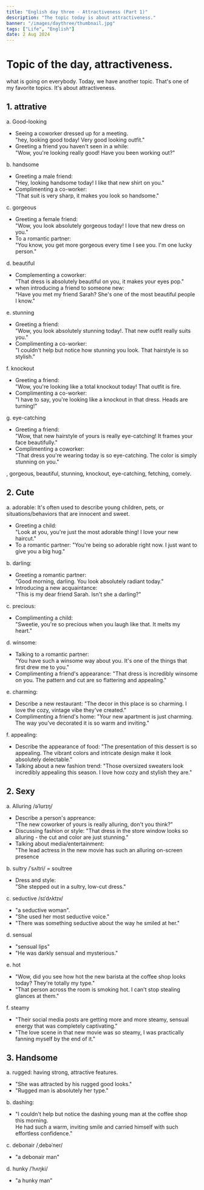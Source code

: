 ```yaml
---
title: "English day three - Attractiveness (Part 1)"
description: "The topic today is about attractiveness."
banner: "/images/daythree/thumbnail.jpg"
tags: ["Life", "English"]
date: 2 Aug 2024
---
```


# Topic of the day, attractiveness.
what is going on everybody. Today, we have another topic. That's one of my favorite topics. It's about attractiveness.

## 1. attrative<br>

a. Good-looking
- Seeing a coworker dressed up for a meeting.<br>
"hey, looking good today! Very good looking outfit."
- Greeting a friend you haven't seen in a while:<br>
"Wow, you're looking really good! Have you been working out?"

b. handsome 
- Greeting a male friend: <br>
"Hey, looking handsome today! I like that new shirt on you."
- Complimenting a co-worker: <br>
"That suit is very sharp, it makes you look so handsome."

c. gorgeous 
- Greeting a female friend:<br> 
"Wow, you look absolutely gorgeous today! I love that new dress on you."
- To a romantic partner:<br>
"You know, you get more gorgeous every time I see you. I'm one lucky person."

d. beautiful 
- Complementing a coworker:<br>
"That dress is absolutely beautiful on you, it makes your eyes pop."
- when introducing a friend to someone new: <br>
"Have you met my friend Sarah? She's one of the most beautiful people I know."

e. stunning
- Greeting a friend:<br>
"Wow, you look absolutely stunning today!. That new outfit really suits you."
- Complimenting a co-worker:<br>
"I couldn't help but notice how stunning you look. That hairstyle is so stylish."

f. knockout
- Greeting a friend:<br>
"Wow, you're looking like a total knockout today! That outfit is fire.
- Complimenting a co-worker:<br>
"I have to say, you're looking like a knockout in that dress. Heads are turning!"

g. eye-catching
- Greeting a friend:<br>
"Wow, that new hairstyle of yours is really eye-catching! It frames your face beautifully."
- Complimenting a coworker:<br>
"That dress you're wearing today is so eye-catching. The color is simply stunning on you."

, gorgeous, beautiful, stunning, knockout, eye-catching, fetching, comely.

## 2. Cute <br>

a. adorable: It's often used to describe young children, pets, or situations/behaviors that are innocent and sweet.
- Greeting a child: <br>
"Look at you, you're just the most adorable thing! I love your new haircut."
- To a romantic partner:
"You're being so adorable right now. I just want to give you a big hug."

b. darling: 
- Greeting a romantic partner: <br>
"Good morning, darling. You look absolutely radiant today."
- Introducing a new acquaintance: <br>
"This is my dear friend Sarah. Isn't she a darling?"

c. precious:
- Complimenting a child: <br>
"Sweetie, you're so precious when you laugh like that. It melts my heart."

d. winsome:
- Talking to a romantic partner:<br>
"You have such a winsome way about you. It's one of the things that first drew me to you."
- Complimenting a friend's appearance:
"That dress is incredibly winsome on you. The pattern and cut are so flattering and appealing."

e. charming:
- Describe a new restaurant:
"The decor in this place is so charming. I love the cozy, vintage vibe they've created."
- Complimenting a friend's home:
"Your new apartment is just charming. The way you've decorated it is so warm and inviting."

f. appealing:
- Describe the appearance of food:
"The presentation of this dessert is so appealing. The vibrant colors and intricate design make it look absolutely delectable."
- Talking about a new fashion trend:
"Those oversized sweaters look incredibly appealing this season. I love how cozy and stylish they are."

## 2. Sexy

a. Alluring /əˈlʊrɪŋ/
- Describe a person's appreance:<br>
"The new coworker of yours is really alluring, don't you think?"
- Discussing fashion or style:
"That dress in the store window looks so alluring - the cut and color are just stunning."
- Talking about media/entertainment:<br>
"The lead actress in the new movie has such an alluring on-screen presence

b. sultry /ˈsʌltri/ = soultree
- Dress and style:<br>
"She stepped out in a sultry, low-cut dress."

c. seductive /sɪˈdʌktɪv/
- "a seductive woman".
- "She used her most seductive voice."
- "There was something seductive about the way he smiled at her."

d. sensual 
- "sensual lips"
- "He was darkly sensual and mysterious."

e. hot
- "Wow, did you see how hot the new barista at the coffee shop looks today? They're totally my type."
- "That person across the room is smoking hot. I can't stop stealing glances at them."

f. steamy
- "Their social media posts are getting more and more steamy, sensual energy that was completely captivating."
- "The love scene in that new movie was so steamy, I was practically fanning myself by the end of it."

## 3. Handsome

a. rugged: having strong, attractive features.
- "She was attracted by his rugged good looks."
- "Rugged man is absolutely her type."

b. dashing:
- "I couldn't help but notice the dashing young man at the coffee shop this morning.<br>
He had such a warm, inviting smile and carried himself with such effortless confidence."

c. debonair /ˌdebəˈner/
- "a debonair man"

d. hunky /ˈhʌŋki/
- "a hunky man"
